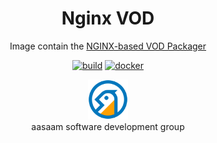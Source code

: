 <div align="center">
  <h1>
    Nginx VOD
  </h1>
  <p>
    Image contain the <a href="https://github.com/kaltura/nginx-vod-module">NGINX-based VOD Packager</a>
  </p>
  <p>
    <a href="https://github.com/aasaam/nginx-vod/actions/workflows/build.yml" target="_blank"><img src="https://github.com/aasaam/nginx-vod/actions/workflows/build.yml/badge.svg" alt="build" /></a>
    <a href="https://hub.docker.com/r/aasaam/nginx-vod" target="_blank"><img src="https://img.shields.io/docker/image-size/aasaam/nginx-vod?label=docker%20image" alt="docker" /></a>
  </p>
</div>

<div>
  <p align="center">
    <a href="https://aasaam.com" title="aasaam software development group">
      <img alt="aasaam software development group" width="64" src="https://raw.githubusercontent.com/aasaam/information/master/logo/aasaam.svg">
    </a>
    <br />
    aasaam software development group
  </p>
</div>
